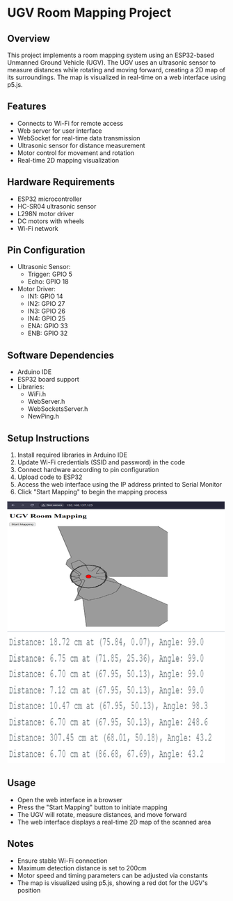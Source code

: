 # UGV Room Mapping Project

## Overview
This project implements a room mapping system using an ESP32-based Unmanned Ground Vehicle (UGV). The UGV uses an ultrasonic sensor to measure distances while rotating and moving forward, creating a 2D map of its surroundings. The map is visualized in real-time on a web interface using p5.js.

## Features
- Connects to Wi-Fi for remote access
- Web server for user interface
- WebSocket for real-time data transmission
- Ultrasonic sensor for distance measurement
- Motor control for movement and rotation
- Real-time 2D mapping visualization

## Hardware Requirements
- ESP32 microcontroller
- HC-SR04 ultrasonic sensor
- L298N motor driver
- DC motors with wheels
- Wi-Fi network

## Pin Configuration
- Ultrasonic Sensor:
  - Trigger: GPIO 5
  - Echo: GPIO 18
- Motor Driver:
  - IN1: GPIO 14
  - IN2: GPIO 27
  - IN3: GPIO 26
  - IN4: GPIO 25
  - ENA: GPIO 33
  - ENB: GPIO 32

## Software Dependencies
- Arduino IDE
- ESP32 board support
- Libraries:
  - WiFi.h
  - WebServer.h
  - WebSocketsServer.h
  - NewPing.h

## Setup Instructions
1. Install required libraries in Arduino IDE
2. Update Wi-Fi credentials (SSID and password) in the code
3. Connect hardware according to pin configuration
4. Upload code to ESP32
5. Access the web interface using the IP address printed to Serial Monitor
6. Click "Start Mapping" to begin the mapping process
<img src="mapping.png" alt="Alt text" width="500" height="300">
<img src="serial_monitor.png" alt="Alt text" width="500" height="300">

## Usage
- Open the web interface in a browser
- Press the "Start Mapping" button to initiate mapping
- The UGV will rotate, measure distances, and move forward
- The web interface displays a real-time 2D map of the scanned area

## Notes
- Ensure stable Wi-Fi connection
- Maximum detection distance is set to 200cm
- Motor speed and timing parameters can be adjusted via constants
- The map is visualized using p5.js, showing a red dot for the UGV's position
